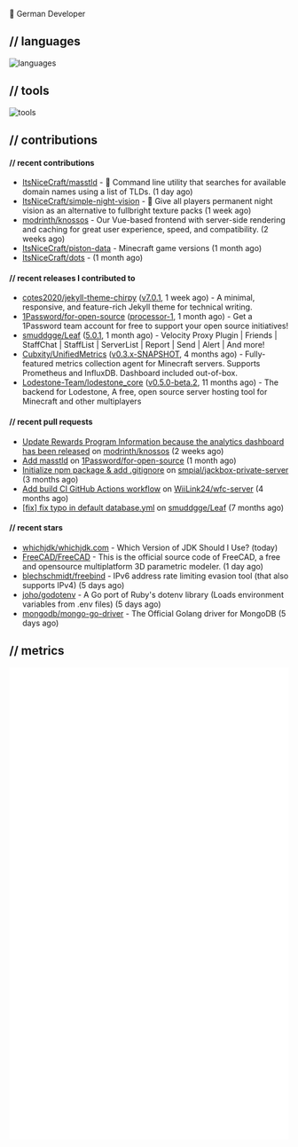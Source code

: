 👋 German Developer

## // languages
![languages](https://skillicons.dev/icons?i=py,go,bash)

## // tools

![tools](https://skillicons.dev/icons?i=androidstudio,arch,aws,azure,cloudflare,discord,docker,figma,fediverse,gcp,git,github,githubactions,gitlab,grafana,idea,jenkins,linux,mastodon,mongodb,nodejs,prometheus,raspberrypi,selenium,svg,twitter,workers,vercel,visualstudio,vscode)

## // contributions

#### // recent contributions

- [ItsNiceCraft/masstld](https://github.com/ItsNiceCraft/masstld) - 🧭 Command line utility that searches for available domain names using a list of TLDs. (1 day ago)
- [ItsNiceCraft/simple-night-vision](https://github.com/ItsNiceCraft/simple-night-vision) - 🔦 Give all players permanent night vision as an alternative to fullbright texture packs (1 week ago)
- [modrinth/knossos](https://github.com/modrinth/knossos) - Our Vue-based frontend with server-side rendering and caching for great user experience, speed, and compatibility. (2 weeks ago)
- [ItsNiceCraft/piston-data](https://github.com/ItsNiceCraft/piston-data) - Minecraft game versions (1 month ago)
- [ItsNiceCraft/dots](https://github.com/ItsNiceCraft/dots) -  (1 month ago)

#### // recent releases I contributed to

- [cotes2020/jekyll-theme-chirpy](https://github.com/cotes2020/jekyll-theme-chirpy) ([v7.0.1](https://github.com/cotes2020/jekyll-theme-chirpy/releases/tag/v7.0.1), 1 week ago) - A minimal, responsive, and feature-rich Jekyll theme for technical writing.
- [1Password/for-open-source](https://github.com/1Password/for-open-source) ([processor-1](https://github.com/1Password/for-open-source/releases/tag/processor-1), 1 month ago) - Get a 1Password team account for free to support your open source initiatives!
- [smuddgge/Leaf](https://github.com/smuddgge/Leaf) ([5.0.1](https://github.com/smuddgge/Leaf/releases/tag/5.0.1), 1 month ago) - Velocity Proxy Plugin | Friends | StaffChat | StaffList | ServerList | Report | Send | Alert | And more!
- [Cubxity/UnifiedMetrics](https://github.com/Cubxity/UnifiedMetrics) ([v0.3.x-SNAPSHOT](https://github.com/Cubxity/UnifiedMetrics/releases/tag/v0.3.x-SNAPSHOT), 4 months ago) - Fully-featured metrics collection agent for Minecraft servers. Supports Prometheus and InfluxDB. Dashboard included out-of-box.
- [Lodestone-Team/lodestone_core](https://github.com/Lodestone-Team/lodestone_core) ([v0.5.0-beta.2](https://github.com/Lodestone-Team/lodestone_core/releases/tag/v0.5.0-beta.2), 11 months ago) - The backend for Lodestone, A free, open source server hosting tool for Minecraft and other multiplayers

#### // recent pull requests

- [Update Rewards Program Information because the analytics dashboard has been released](https://github.com/modrinth/knossos/pull/1712) on [modrinth/knossos](https://github.com/modrinth/knossos) (2 weeks ago)
- [Add masstld](https://github.com/1Password/for-open-source/pull/930) on [1Password/for-open-source](https://github.com/1Password/for-open-source) (1 month ago)
- [Initialize npm package &amp; add .gitignore](https://github.com/smpial/jackbox-private-server/pull/1) on [smpial/jackbox-private-server](https://github.com/smpial/jackbox-private-server) (3 months ago)
- [Add build CI GitHub Actions workflow](https://github.com/WiiLink24/wfc-server/pull/38) on [WiiLink24/wfc-server](https://github.com/WiiLink24/wfc-server) (4 months ago)
- [[fix] fix typo in default database.yml](https://github.com/smuddgge/Leaf/pull/77) on [smuddgge/Leaf](https://github.com/smuddgge/Leaf) (7 months ago)

#### // recent stars

- [whichjdk/whichjdk.com](https://github.com/whichjdk/whichjdk.com) - Which Version of JDK Should I Use? (today)
- [FreeCAD/FreeCAD](https://github.com/FreeCAD/FreeCAD) - This is the official source code of FreeCAD, a free and opensource multiplatform 3D parametric modeler. (1 day ago)
- [blechschmidt/freebind](https://github.com/blechschmidt/freebind) - IPv6 address rate limiting evasion tool (that also supports IPv4) (5 days ago)
- [joho/godotenv](https://github.com/joho/godotenv) - A Go port of Ruby&#39;s dotenv library (Loads environment variables from .env files) (5 days ago)
- [mongodb/mongo-go-driver](https://github.com/mongodb/mongo-go-driver) - The Official Golang driver for MongoDB (5 days ago)

## // metrics

![metrics](/github-metrics.svg)